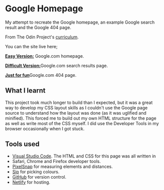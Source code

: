 # Google Homepage

My attempt to recreate the Google homepage, an example Google search result and the Google 404 page.

From The Odin Project's [curriculum](http://www.theodinproject.com/courses/web-development-101/lessons/html-css).

You can the site live here;

[**Easy Version:**](https://google-homepage-odin-project.netlify.com) Google.com homepage.

[**Difficult Version:**](https://google-homepage-odin-project.netlify.com/search)Google.com search results page.

[**Just for fun**](https://google-homepage-odin-project.netlify.com/404.html)Google.com 404 page.


## What I learnt

This project took much longer to build than I expected, but it was a great way to develop my CSS layout skills as I couldn't use the Google page source to understand how the layout was done (as it was uglified and minified). This forced me to build out my own HTML structure for the page as well as write most of the CSS myself. I did use the Developer Tools in my browser occasionally when I got stuck.


## Tools used

- [Visual Studio Code](https://code.visualstudio.com/). The HTML and CSS for this page was all written in
- Safari, Chrome and Firefox developer tools.
- [PixelSnap](https://getpixelsnap.com) for measuring elements and distances.
- [Sip](http://sipapp.io/) for picking colours.
- [GitHub](https://github.com) for version control.
- [Netlify](netlify.com) for hosting.